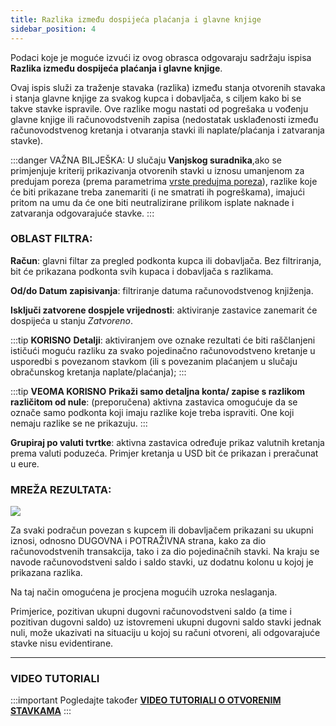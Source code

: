 ```yaml
---
title: Razlika između dospijeća plaćanja i glavne knjige
sidebar_position: 4
---
```


Podaci koje je moguće izvući iz ovog obrasca odgovaraju sadržaju ispisa **Razlika između dospijeća plaćanja i glavne knjige**. 

Ovaj ispis služi za traženje stavaka (razlika) između stanja otvorenih stavaka i stanja glavne knjige za svakog kupca i dobavljača, s ciljem kako bi se takve stavke ispravile. Ove razlike mogu nastati od pogrešaka u vođenju glavne knjige ili računovodstvenih zapisa (nedostatak usklađenosti između računovodstvenog kretanja i otvaranja stavki ili naplate/plaćanja i zatvaranja stavke).

:::danger VAŽNA BILJEŠKA:
U slučaju **Vanjskog suradnika**,ako se primjenjuje kriterij prikazivanja otvorenih stavki u iznosu umanjenom za predujam poreza (prema parametrima [vrste predujma poreza](https://docs/configurations/tables/finance/withholding-tax-types)), razlike koje će biti prikazane treba zanemariti (i ne smatrati ih pogreškama), imajući pritom na umu da će one biti neutralizirane prilikom isplate naknade i zatvaranja odgovarajuće stavke.
:::

### **OBLAST FILTRA**:

**Račun**: glavni filtar za pregled podkonta kupca ili dobavljača. Bez filtriranja, bit će prikazana podkonta svih kupaca i dobavljača s razlikama.

**Od/do Datum zapisivanja**: filtriranje datuma računovodstvenog knjiženja. 

**Isključi zatvorene dospjele vrijednosti**: aktiviranje zastavice zanemarit će dospijeća u stanju *Zatvoreno*.

:::tip **KORISNO**
**Detalji**: aktiviranjem ove oznake rezultati će biti raščlanjeni ističući moguću razliku za svako pojedinačno računovodstveno kretanje u usporedbi s povezanom stavkom (ili s povezanim plaćanjem u slučaju obračunskog kretanja naplate/plaćanja);
:::

:::tip **VEOMA KORISNO**
**Prikaži samo detaljna konta/ zapise s razlikom različitom od nule**: (preporučena) aktivna zastavica omogućuje da se označe samo podkonta koji imaju razlike koje treba ispraviti. One koji nemaju razlike se ne prikazuju.
:::

**Grupiraj po valuti tvrtke**: aktivna zastavica određuje prikaz valutnih kretanja prema valuti poduzeća. Primjer kretanja u USD bit će prikazan i preračunat u eure.

### **MREŽA REZULTATA**:

![](/img/it-it/finance-area/maturity-values/maturity-values/difference-between-maturity-value-and-ledger-balance/image1.png)

Za svaki podračun povezan s kupcem ili dobavljačem prikazani su ukupni iznosi, odnosno DUGOVNA i POTRAŽIVNA strana, kako za dio računovodstvenih transakcija, tako i za dio pojedinačnih stavki. Na kraju se navode računovodstveni saldo i saldo stavki, uz dodatnu kolonu u kojoj je prikazana razlika.

Na taj način omogućena je procjena mogućih uzroka neslaganja.

Primjerice, pozitivan ukupni dugovni računovodstveni saldo (a time i pozitivan dugovni saldo) uz istovremeni ukupni dugovni saldo stavki jednak nuli, može ukazivati na situaciju u kojoj su računi otvoreni, ali odgovarajuće stavke nisu evidentirane.

---

### **VIDEO TUTORIALI**

:::important Pogledajte također
[**VIDEO TUTORIALI O OTVORENIM STAVKAMA**](/docs/video/finance/intro.md)
:::
